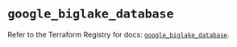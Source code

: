 # `google_biglake_database`

Refer to the Terraform Registry for docs: [`google_biglake_database`](https://registry.terraform.io/providers/hashicorp/google/5.27.0/docs/resources/biglake_database).
